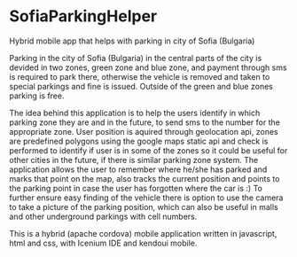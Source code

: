 SofiaParkingHelper
==================

Hybrid mobile app that helps with parking in city of Sofia (Bulgaria)

Parking in the city of Sofia (Bulgaria) in the central parts of the city is devided in two zones,
green zone and blue zone, and payment through sms is required to park there, otherwise the vehicle 
is removed and taken to special parkings and fine is issued. Outside of the green and blue zones parking is free.

The idea behind this application is to help the users identify in which parking zone they are and in the future,
to send sms to the number for the appropriate zone.
User position is aquired through geolocation api, zones are predefined polygons using the google maps static api and
check is performed to identify if user is in some of the zones so it could be useful for other cities in the future, if
there is similar parking zone system.
The application allows the user to remember where he/she has parked and marks that point on the map, also tracks the
current position and points to the parking point in case the user has forgotten where the car is :)
To further ensure easy finding of the vehicle there is option to use the camera to take a picture of the parking position,
which can also be useful in malls and other underground parkings with cell numbers.

This is a hybrid (apache cordova) mobile application written in javascript, html and css, 
with Icenium IDE and kendoui mobile.
